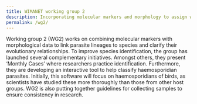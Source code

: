 ```yaml
---
title: WIMANET working group 2
description: Incorporating molecular markers and morphology to assign wildlife malaria lineages to species
permalink: /wg2/
---
```


Working group 2 (WG2) works on combining molecular markers with morphological data to link parasite lineages to species and clarify their evolutionary relationships. To improve species identification, the group has launched several complementary initiatives. Amongst others, they  present ‘Monthly Cases’ where researchers practice identification. Furthermore, they are developing an interactive tool to help classify haemosporidian parasites. Initially, this software will focus on haemosporidians of birds, as scientists have studied these more thoroughly than those from other host groups. WG2 is also putting together guidelines for collecting samples to ensure consistency in research.
